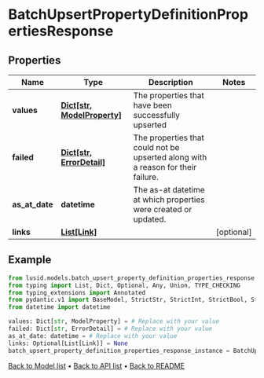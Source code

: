 # BatchUpsertPropertyDefinitionPropertiesResponse

## Properties
Name | Type | Description | Notes
------------ | ------------- | ------------- | -------------
**values** | [**Dict[str, ModelProperty]**](ModelProperty.md) | The properties that have been successfully upserted | 
**failed** | [**Dict[str, ErrorDetail]**](ErrorDetail.md) | The properties that could not be upserted along with a reason for their failure. | 
**as_at_date** | **datetime** | The as-at datetime at which properties were created or updated. | 
**links** | [**List[Link]**](Link.md) |  | [optional] 
## Example

```python
from lusid.models.batch_upsert_property_definition_properties_response import BatchUpsertPropertyDefinitionPropertiesResponse
from typing import List, Dict, Optional, Any, Union, TYPE_CHECKING
from typing_extensions import Annotated
from pydantic.v1 import BaseModel, StrictStr, StrictInt, StrictBool, StrictFloat, StrictBytes, Field, validator, ValidationError, conlist, constr
from datetime import datetime

values: Dict[str, ModelProperty] = # Replace with your value
failed: Dict[str, ErrorDetail] = # Replace with your value
as_at_date: datetime = # Replace with your value
links: Optional[List[Link]] = None
batch_upsert_property_definition_properties_response_instance = BatchUpsertPropertyDefinitionPropertiesResponse(values=values, failed=failed, as_at_date=as_at_date, links=links)

```

[Back to Model list](../README.md#documentation-for-models) &#8226; [Back to API list](../README.md#documentation-for-api-endpoints) &#8226; [Back to README](../README.md)

